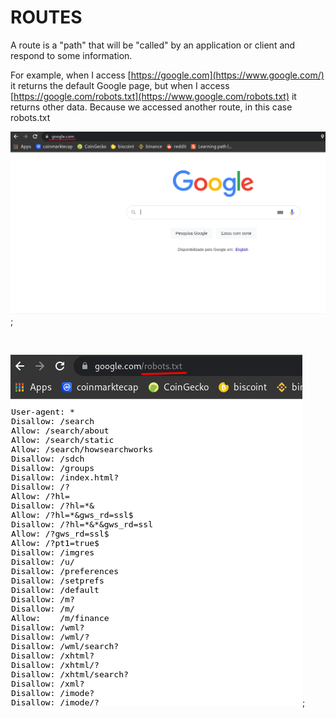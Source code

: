 # ROUTES

A route is a "path" that will be "called" by an application or client and respond to some information.

For example, when I access [https://google.com](https://www.google.com/) it returns the default Google page, but when I access [https://google.com/robots.txt](https://www.google.com/robots.txt) it returns other data. Because we accessed another route, in this case robots.txt

![homepage](google-homepage.png);

<br>

![robots](google-robots.png);
